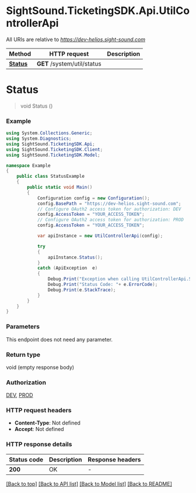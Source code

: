 # SightSound.TicketingSDK.Api.UtilControllerApi

All URIs are relative to *https://dev-helios.sight-sound.com*

Method | HTTP request | Description
------------- | ------------- | -------------
[**Status**](UtilControllerApi.md#status) | **GET** /system/util/status | 


<a name="status"></a>
# **Status**
> void Status ()



### Example
```csharp
using System.Collections.Generic;
using System.Diagnostics;
using SightSound.TicketingSDK.Api;
using SightSound.TicketingSDK.Client;
using SightSound.TicketingSDK.Model;

namespace Example
{
    public class StatusExample
    {
        public static void Main()
        {
            Configuration config = new Configuration();
            config.BasePath = "https://dev-helios.sight-sound.com";
            // Configure OAuth2 access token for authorization: DEV
            config.AccessToken = "YOUR_ACCESS_TOKEN";
            // Configure OAuth2 access token for authorization: PROD
            config.AccessToken = "YOUR_ACCESS_TOKEN";

            var apiInstance = new UtilControllerApi(config);

            try
            {
                apiInstance.Status();
            }
            catch (ApiException  e)
            {
                Debug.Print("Exception when calling UtilControllerApi.Status: " + e.Message );
                Debug.Print("Status Code: "+ e.ErrorCode);
                Debug.Print(e.StackTrace);
            }
        }
    }
}
```

### Parameters
This endpoint does not need any parameter.

### Return type

void (empty response body)

### Authorization

[DEV](../README.md#DEV), [PROD](../README.md#PROD)

### HTTP request headers

 - **Content-Type**: Not defined
 - **Accept**: Not defined


### HTTP response details
| Status code | Description | Response headers |
|-------------|-------------|------------------|
| **200** | OK |  -  |

[[Back to top]](#) [[Back to API list]](../README.md#documentation-for-api-endpoints) [[Back to Model list]](../README.md#documentation-for-models) [[Back to README]](../README.md)

